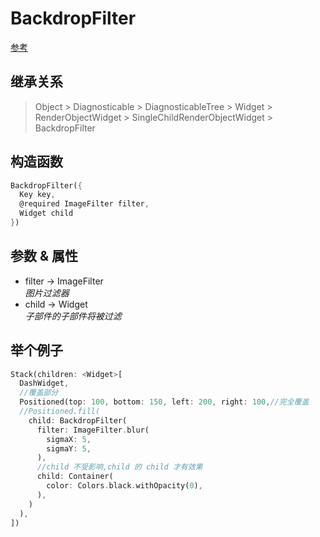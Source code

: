 # BackdropFilter

[参考](https://api.flutter.dev/flutter/widgets/BackdropFilter-class.html)

## 继承关系

> Object > Diagnosticable > DiagnosticableTree > Widget > RenderObjectWidget > SingleChildRenderObjectWidget > BackdropFilter

## 构造函数

```dart
BackdropFilter({
  Key key,
  @required ImageFilter filter,
  Widget child
})
```

## 参数 & 属性

- filter → ImageFilter  
  *图片过滤器*
- child → Widget  
  *子部件的子部件将被过滤*

## 举个例子

```dart
Stack(children: <Widget>[
  DashWidget,
  //覆盖部分
  Positioned(top: 100, bottom: 150, left: 200, right: 100,//完全覆盖
  //Positioned.fill(
    child: BackdropFilter(
      filter: ImageFilter.blur(
        sigmaX: 5,
        sigmaY: 5,
      ),
      //child 不受影响,child 的 child 才有效果
      child: Container(
        color: Colors.black.withOpacity(0),
      ),
    )
  ),
])
```
